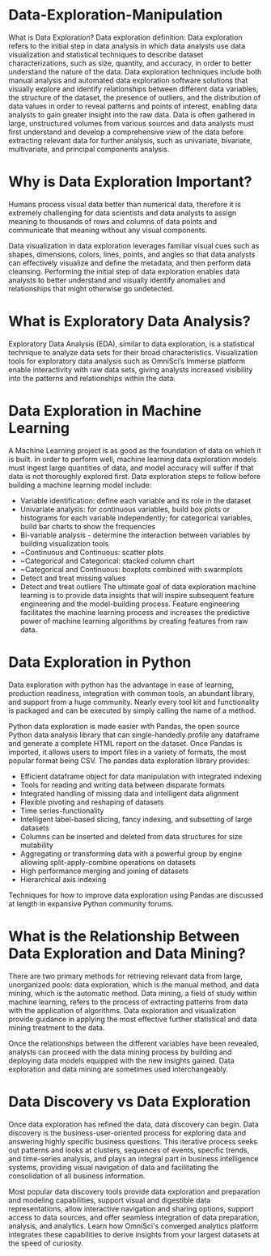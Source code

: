 # Data-Exploration-Manipulation
What is Data Exploration? Data exploration definition: Data exploration refers to the initial step in data analysis in which data analysts use data visualization and statistical techniques to describe dataset characterizations, such as size, quantity, and accuracy, in order to better understand the nature of the data.  Data exploration techniques include both manual analysis and automated data exploration software solutions that visually explore and identify relationships between different data variables, the structure of the dataset, the presence of outliers, and the distribution of data values in order to reveal patterns and points of interest, enabling data analysts to gain greater insight into the raw data.  Data is often gathered in large, unstructured volumes from various sources and data analysts must first understand and develop a comprehensive view of the data before extracting relevant data for further analysis, such as univariate, bivariate, multivariate, and principal components analysis.

# Why is Data Exploration Important?
Humans process visual data better than numerical data, therefore it is extremely challenging for data scientists and data analysts to assign meaning to thousands of rows and columns of data points and communicate that meaning without any visual components.

Data visualization in data exploration leverages familiar visual cues such as shapes, dimensions, colors, lines, points, and angles so that data analysts can effectively visualize and define the metadata, and then perform data cleansing. Performing the initial step of data exploration enables data analysts to better understand and visually identify anomalies and relationships that might otherwise go undetected.


# What is Exploratory Data Analysis?
Exploratory Data Analysis (EDA), similar to data exploration, is a statistical technique to analyze data sets for their broad characteristics. Visualization tools for exploratory data analysis such as OmniSci’s Immerse platform enable interactivity with raw data sets, giving analysts increased visibility into the patterns and relationships within the data.

# Data Exploration in Machine Learning
A Machine Learning project is as good as the foundation of data on which it is built. In order to perform well, machine learning data exploration models must ingest large quantities of data, and model accuracy will suffer if that data is not thoroughly explored first. Data exploration steps to follow before building a machine learning model include: 

* Variable identification: define each variable and its role in the dataset 
* Univariate analysis: for continuous variables, build box plots or histograms for each variable independently; for categorical variables, build bar charts to show the frequencies
* Bi-variable analysis - determine the interaction between variables by building visualization tools
*  ~Continuous and Continuous: scatter plots
*  ~Categorical and Categorical: stacked column chart
*  ~Categorical and Continuous: boxplots combined with swarmplots
* Detect and treat missing values
* Detect and treat outliers
The ultimate goal of data exploration machine learning is to provide data insights that will inspire subsequent feature engineering and the model-building process. Feature engineering facilitates the machine learning process and increases the predictive power of machine learning algorithms by creating features from raw data.



# Data Exploration in Python
Data exploration with python has the advantage in ease of learning, production readiness, integration with common tools, an abundant library, and support from a huge community. Nearly every tool kit and functionality is packaged and can be executed by simply calling the name of a method.

Python data exploration is made easier with Pandas, the open source Python data analysis library that can single-handedly profile any dataframe and generate a complete HTML report on the dataset. Once Pandas is imported, it allows users to import files in a variety of formats, the most popular format being CSV. The pandas data exploration library provides:

* Efficient dataframe object for data manipulation with integrated indexing
* Tools for reading and writing data between disparate formats
* Integrated handling of missing data and intelligent data alignment 
* Flexible pivoting and reshaping of datasets
* Time series-functionality
* Intelligent label-based slicing, fancy indexing, and subsetting of large datasets
* Columns can be inserted and deleted from data structures for size mutability
* Aggregating or transforming data with a powerful group by engine allowing split-apply-combine operations on datasets
* High performance merging and joining of datasets
* Hierarchical axis indexing

Techniques for how to improve data exploration using Pandas are discussed at length in expansive Python community forums.


# What is the Relationship Between Data Exploration and Data Mining?
There are two primary methods for retrieving relevant data from large, unorganized pools: data exploration, which is the manual method, and data mining, which is the automatic method. Data mining, a field of study within machine learning, refers to the process of extracting patterns from data with the application of algorithms. Data exploration and visualization provide guidance in applying the most effective further statistical and data mining treatment to the data.

Once the relationships between the different variables have been revealed, analysts can proceed with the data mining process by building and deploying data models equipped with the new insights gained. Data exploration and data mining are sometimes used interchangeably.



# Data Discovery vs Data Exploration
Once data exploration has refined the data, data discovery can begin. Data discovery is the business-user-oriented process for exploring data and answering highly specific business questions. This iterative process seeks out patterns and looks at clusters, sequences of events, specific trends, and time-series analysis, and plays an integral part in business intelligence systems, providing visual navigation of data and facilitating the consolidation of all business information.

Most popular data discovery tools provide data exploration and preparation and modeling capabilities, support visual and digestible data representations, allow interactive navigation and sharing options, support access to data sources, and offer seamless integration of data preparation, analysis, and analytics. Learn how OmniSci's converged analytics platform integrates these capabilities to derive insights from your largest datasets at the speed of curiosity.
